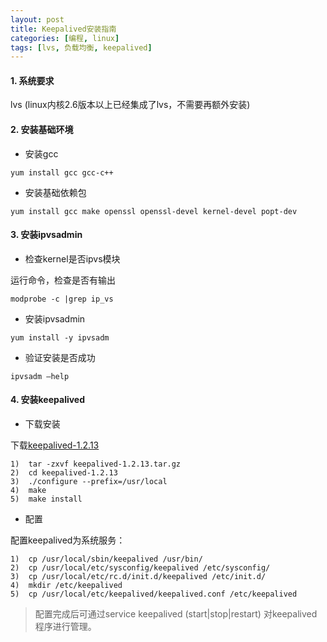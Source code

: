 ```yaml
---
layout: post
title: Keepalived安装指南
categories: [编程, linux]
tags: [lvs, 负载均衡, keepalived]
---
```



#### 1. 系统要求
lvs (linux内核2.6版本以上已经集成了lvs，不需要再额外安装)

#### 2. 安装基础环境
* 安装gcc

```
yum install gcc gcc-c++
```

* 安装基础依赖包

```
yum install gcc make openssl openssl-devel kernel-devel popt-dev
```

#### 3. 安装ipvsadmin

* 检查kernel是否ipvs模块

运行命令，检查是否有输出
```
modprobe -c |grep ip_vs
```

* 安装ipvsadmin

```
yum install -y ipvsadm
```

* 验证安装是否成功

```
ipvsadm –help
```

#### 4. 安装keepalived
* 下载安装

下载[keepalived-1.2.13](http://www.keepalived.org/software/keepalived-1.2.13.tar.gz)
```
1)  tar -zxvf keepalived-1.2.13.tar.gz
2)  cd keepalived-1.2.13
3)  ./configure --prefix=/usr/local
4)  make
5)  make install
```

* 配置

配置keepalived为系统服务：
```
1)  cp /usr/local/sbin/keepalived /usr/bin/
2)  cp /usr/local/etc/sysconfig/keepalived /etc/sysconfig/
3)  cp /usr/local/etc/rc.d/init.d/keepalived /etc/init.d/
4)  mkdir /etc/keepalived
5)  cp /usr/local/etc/keepalived/keepalived.conf /etc/keepalived
```
> 配置完成后可通过service keepalived (start|stop|restart) 对keepalived程序进行管理。